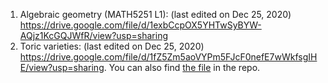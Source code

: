 1. Algebraic geometry (MATH5251 L1): (last edited on Dec 25, 2020) https://drive.google.com/file/d/1exbCcpOX5YHTwSyBYW-AQjz1KcGQJWfR/view?usp=sharing
2. Toric varieties: (last edited on Dec 25, 2020) https://drive.google.com/file/d/1fZ5Zm5aoVYPm5FJcF0nefE7wWkfsgIHE/view?usp=sharing. You can also find [the file](https://github.com/Catta-pilosa/Notebooks/blob/main/Note%20on%20Toric%20Varieties.pdf) in the repo.

